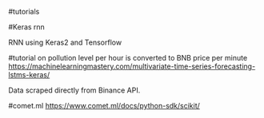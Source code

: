 #tutorials

#Keras rnn

RNN using Keras2 and Tensorflow  

#tutorial on pollution level per hour is converted to BNB price per minute  
https://machinelearningmastery.com/multivariate-time-series-forecasting-lstms-keras/  

Data scraped directly from Binance API. 



#comet.ml
https://www.comet.ml/docs/python-sdk/scikit/
